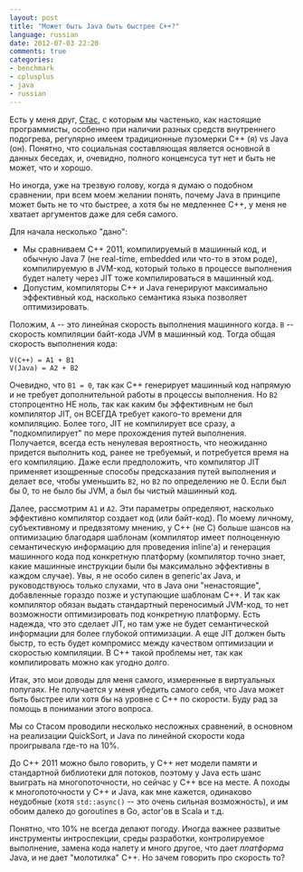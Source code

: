 ```yaml
---
layout: post
title: "Может быть Java быть быстрее C++?"
language: russian
date: 2012-07-03 22:20
comments: true
categories: 
- benchmark
- cplusplus
- java
- russian
---
```

Есть у меня друг, [Стас][], с которым мы частенько, как настоящие программисты, особенно при наличии разных средств внутреннего подогрева, регулярно имеем традиционные пузомерки C++ (я) vs Java (он). Понятно, что социальная составляющая является основной в данных беседах, и, очевидно, полного конценсуса тут нет и быть не может, что и хорошо.

[Стас]: http://stas-blogspot.blogspot.com/

Но иногда, уже на трезвую голову, когда я думаю о подобном сравнении, при всем моем желании понять, почему Java в принципе может быть не то что быстрее, а хотя бы не медленнее C++, у меня не хватает аргументов даже для себя самого.

Для начала несколько "дано":

- Мы сравниваем С++ 2011, компилируемый в машинный код, и обычную Java 7 (не real-time, embedded или что-то в этом роде), компилируемую в JVM-код, который только в процессе выполнения будет налету через JIT тоже компилироваться в машинный код.
- Допустим, компиляторы C++ и Java генерируют максимально эффективный код, насколько семантика языка позволяет оптимизировать.

Положим, `A` -- это линейная скорость выполнения машинного когда. `B` -- скорость компиляции байт-кода JVM в машинный код. Тогда общая скорость выполнения кода:

    V(C++) = A1 + B1
    V(Java) = A2 + B2

Очевидно, что `B1 = 0`, так как С++ генерирует машинный код напрямую и не требует дополнительной работы в процессы выполнения. Но `B2` стопроцентно НЕ ноль, так как каким бы эффективным не был компилятор JIT, он ВСЕГДА требует какого-то времени для компиляцию. Более того, JIT не компилирует все сразу, а "подкомпилирует" по мере прохождения путей выполнения. Получается, всегда есть ненулевая вероятность, что неожиданно придется выполнить код, ранее не требуемый, и потребуется время на его компиляцию. Даже если предположить, что компилятор JIT применяет изощренные способы предсказания путей выполнения и делает все, чтобы уменьшить `B2`, но `B2` по определению не 0. Если был бы 0, то не было бы JVM, а был бы чистый машинный код. 

Далее, рассмотрим `A1` и `A2`. Эти параметры определяют, насколько эффективно компилятор создает код (или байт-код). По моему личному, субъективному и предвзятому мнению, у С++ (не С) больше шансов на оптимизацию благодаря шаблонам (компилятор имеет полноценную семантическую информацию для проведения inline'а) и генерация машинного кода под конкретную платформу (компилятор точно знает, какие машинные инструкции были бы максимально эффективны в каждом случае). Увы, я не особо силен в generic'ах Java, и руководствуюсь только слухами, что в Java они "ненастоящие", добавленные гораздо позже и уступающие шаблонам C++. И так как компилятор обязан выдать стандартный переносимый JVM-код, то нет возможности оптимизировать под конкретную платформу. Есть надежда, что это сделает JIT, но там уже не будет семантической информации для более глубокой оптимизации. А еще JIT должен быть быстр, то есть будет компромисс между качеством оптимизации и скоростью компиляции. В С++ такой проблемы нет, так как компилировать можно как угодно долго.

Итак, это мои доводы для меня самого, измеренные в виртуальных попугаях. Не получается у меня убедить самого себя, что Java может быть быстрее или хотя бы на уровне с С++ по скорости. Буду рад за помощь в понимании этого вопроса.

Мы со Стасом проводили несколько несложных сравнений, в основном на реализации QuickSort, и Java по линейной скорости кода проигрывала где-то на 10%.

До C++ 2011 можно было говорить, у С++ нет модели памяти и стандартной библиотеки для потоков, поэтому у Java есть шанс выиграть на многопоточности, но сейчас у С++ все на месте. А походы к многопоточности у С++ и Java, как мне кажется, одинаково неудобные (хотя `std::async()` -- это очень сильная возможность), и им обоим далеко до goroutines в Go, actor'ов в Scala и т.д.

Понятно, что 10% не всегда делают погоду. Иногда важнее развитые инструменты интроспекции, среды разработки, контролируемое выполнение, замена кода налету и много другое, что дает *платформа* Java, и не дает "молотилка" C++. Но зачем говорить про скорость то?
